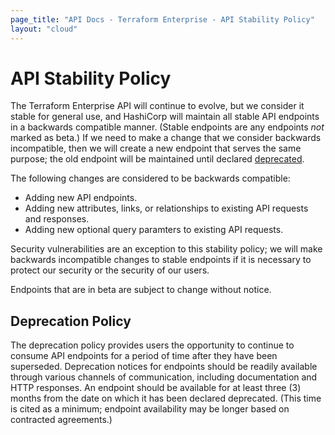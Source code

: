 ```yaml
---
page_title: "API Docs - Terraform Enterprise - API Stability Policy"
layout: "cloud"
---
```


# API Stability Policy

The Terraform Enterprise API will continue to evolve, but we consider it stable for general use, and HashiCorp will maintain all stable API endpoints in a backwards compatible manner. (Stable endpoints are any endpoints _not_ marked as beta.) If we need to make a change that we consider backwards incompatible, then we will create a new endpoint that serves the same purpose; the old endpoint will be maintained until declared [deprecated](#deprecation-policy).

The following changes are considered to be backwards compatible:

* Adding new API endpoints.
* Adding new attributes, links, or relationships to existing API requests and responses.
* Adding new optional query paramters to existing API requests.

Security vulnerabilities are an exception to this stability policy; we will make backwards incompatible changes to stable endpoints if it is necessary to protect our security or the security of our users.

Endpoints that are in beta are subject to change without notice.

## Deprecation Policy

The deprecation policy provides users the opportunity to continue to consume API endpoints for a period of time after they have been superseded. Deprecation notices for endpoints should be readily available through various channels of communication, including documentation and HTTP responses. An endpoint should be available for at least three (3) months from the date on which it has been declared deprecated. (This time is cited as a minimum; endpoint availability may be longer based on contracted agreements.)
